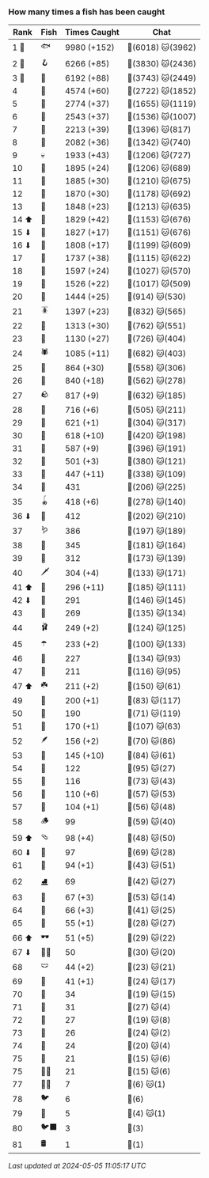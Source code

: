 ### How many times a fish has been caught
| Rank | Fish | Times Caught | Chat |
|------|--------|-----------|-------|
| 1 🥇  | 🐟 | 9980 (+152) | 🍞(6018)  🐱(3962) |
| 2 🥈  | 🪝 | 6266 (+85) | 🍞(3830)  🐱(2436) |
| 3 🥉  | 🎏 | 6192 (+88) | 🍞(3743)  🐱(2449) |
| 4  | 🐚 | 4574 (+60) | 🍞(2722)  🐱(1852) |
| 5  | 🦀 | 2774 (+37) | 🍞(1655)  🐱(1119) |
| 6  | 🐸 | 2543 (+37) | 🍞(1536)  🐱(1007) |
| 7  | 🦐 | 2213 (+39) | 🍞(1396)  🐱(817) |
| 8  | 🐢 | 2082 (+36) | 🍞(1342)  🐱(740) |
| 9  | 💀 | 1933 (+43) | 🍞(1206)  🐱(727) |
| 10  | 🦑 | 1895 (+24) | 🍞(1206)  🐱(689) |
| 11  | 🦞 | 1885 (+30) | 🍞(1210)  🐱(675) |
| 12  | 🦪 | 1870 (+30) | 🍞(1178)  🐱(692) |
| 13  | 🐊 | 1848 (+23) | 🍞(1213)  🐱(635) |
| 14 ⬆ | 🐙 | 1829 (+42) | 🍞(1153)  🐱(676) |
| 15 ⬇ | 🐬 | 1827 (+17) | 🍞(1151)  🐱(676) |
| 16 ⬇ | 🐋 | 1808 (+17) | 🍞(1199)  🐱(609) |
| 17  | 🧦 | 1737 (+38) | 🍞(1115)  🐱(622) |
| 18  | 🐠 | 1597 (+24) | 🍞(1027)  🐱(570) |
| 19  | 🐡 | 1526 (+22) | 🍞(1017)  🐱(509) |
| 20  | 🪸 | 1444 (+25) | 🍞(914)  🐱(530) |
| 21  | 🪳 | 1397 (+23) | 🍞(832)  🐱(565) |
| 22  | 🌿 | 1313 (+30) | 🍞(762)  🐱(551) |
| 23  | 🐍 | 1130 (+27) | 🍞(726)  🐱(404) |
| 24  | 🕷️ | 1085 (+11) | 🍞(682)  🐱(403) |
| 25  | 🐌 | 864 (+30) | 🍞(558)  🐱(306) |
| 26  | 🧽 | 840 (+18) | 🍞(562)  🐱(278) |
| 27  | 🪨 | 817 (+9) | 🍞(632)  🐱(185) |
| 28  | 🦈 | 716 (+6) | 🍞(505)  🐱(211) |
| 29  | 🥫 | 621 (+1) | 🍞(304)  🐱(317) |
| 30  | 🐳 | 618 (+10) | 🍞(420)  🐱(198) |
| 31  | 🦕 | 587 (+9) | 🍞(396)  🐱(191) |
| 32  | 🍬 | 501 (+3) | 🍞(380)  🐱(121) |
| 33  | 🐉 | 447 (+11) | 🍞(338)  🐱(109) |
| 34  | 👢 | 431 | 🍞(206)  🐱(225) |
| 35  | 🪀 | 418 (+6) | 🍞(278)  🐱(140) |
| 36 ⬇ | 🦠 | 412 | 🍞(202)  🐱(210) |
| 37  | 🪱 | 386 | 🍞(197)  🐱(189) |
| 38  | 🦭 | 345 | 🍞(181)  🐱(164) |
| 39  | 🍄 | 312 | 🍞(173)  🐱(139) |
| 40  | 🗡️ | 304 (+4) | 🍞(133)  🐱(171) |
| 41 ⬆ | 🦎 | 296 (+11) | 🍞(185)  🐱(111) |
| 42 ⬇ | 🧤 | 291 | 🍞(146)  🐱(145) |
| 43  | 🦦 | 269 | 🍞(135)  🐱(134) |
| 44  | 🩰 | 249 (+2) | 🍞(124)  🐱(125) |
| 45  | ☂️ | 233 (+2) | 🍞(100)  🐱(133) |
| 46  | 🧸 | 227 | 🍞(134)  🐱(93) |
| 47  | 🧊 | 211 | 🍞(116)  🐱(95) |
| 47 ⬆ | ☘️ | 211 (+2) | 🍞(150)  🐱(61) |
| 49  | 🥪 | 200 (+1) | 🍞(83)  🐱(117) |
| 50  | 👟 | 190 | 🍞(71)  🐱(119) |
| 51  | 🧟 | 170 (+1) | 🍞(107)  🐱(63) |
| 52  | 🪶 | 156 (+2) | 🍞(70)  🐱(86) |
| 53  | 🌹 | 145 (+10) | 🍞(84)  🐱(61) |
| 54  | 🎰 | 122 | 🍞(95)  🐱(27) |
| 55  | 🐧 | 116 | 🍞(73)  🐱(43) |
| 56  | 🥒 | 110 (+6) | 🍞(57)  🐱(53) |
| 57  | 👒 | 104 (+1) | 🍞(56)  🐱(48) |
| 58  | 🪵 | 99 | 🍞(59)  🐱(40) |
| 59 ⬆ | 🩴 | 98 (+4) | 🍞(48)  🐱(50) |
| 60 ⬇ | 📱 | 97 | 🍞(69)  🐱(28) |
| 61  | 🦆 | 94 (+1) | 🍞(43)  🐱(51) |
| 62  | ⛸️ | 69 | 🍞(42)  🐱(27) |
| 63  | 🦫 | 67 (+3) | 🍞(53)  🐱(14) |
| 64  | 🪼 | 66 (+3) | 🍞(41)  🐱(25) |
| 65  | 🧃 | 55 (+1) | 🍞(28)  🐱(27) |
| 66 ⬆ | 🕶️ | 51 (+5) | 🍞(29)  🐱(22) |
| 67 ⬇ | 🧞‍♂ | 50 | 🍞(30)  🐱(20) |
| 68  | 🩲 | 44 (+2) | 🍞(23)  🐱(21) |
| 69  | 👑 | 41 (+1) | 🍞(24)  🐱(17) |
| 70  | 🧣 | 34 | 🍞(19)  🐱(15) |
| 71  | 🎱 | 31 | 🍞(27)  🐱(4) |
| 72  | 🧵 | 27 | 🍞(19)  🐱(8) |
| 73  | 🪹 | 26 | 🍞(24)  🐱(2) |
| 74  | 🪺 | 24 | 🍞(20)  🐱(4) |
| 75  | 🧭 | 21 | 🍞(15)  🐱(6) |
| 75  | 🧜‍♀️ | 21 | 🍞(15)  🐱(6) |
| 77  | 🐻‍❄ | 7 | 🍞(6)  🐱(1) |
| 78  | 🐦 | 6 | 🍞(6) |
| 79  | 🦇 | 5 | 🍞(4)  🐱(1) |
| 80  | 🐦‍⬛ | 3 | 🍞(3) |
| 81  | 🛢️ | 1 | 🍞(1) |

_Last updated at 2024-05-05 11:05:17 UTC_